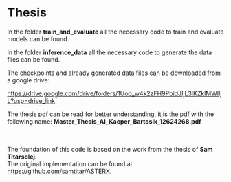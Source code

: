 # Thesis

In the folder **train_and_evaluate** all the necessary code to train and evaluate models can be found.

In the folder **inference_data** all the necessary code to generate the data files can be found.

The checkpoints and already generated data files can be downloaded from a google drive:

https://drive.google.com/drive/folders/1Uoo_w4k2zFH9PbidJIjL3lKZklMWIljL?usp=drive_link

The thesis pdf can be read for better understanding, it is the pdf with the following name: **Master_Thesis_AI_Kacper_Bartosik_12624268.pdf**

\
\
The foundation of this code is based on the work from the thesis of **Sam Titarsolej**. \
The original implementation can be found at https://github.com/samtitar/ASTERX.
